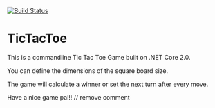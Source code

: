 [![Build Status](https://travis-ci.com/acangialosi/TicTacToe.svg?branch=master)](https://travis-ci.com/acangialosi/TicTacToe)

# TicTacToe
    
This is a commandline Tic Tac Toe Game built on .NET Core 2.0.
 


You can define the dimensions of the square board size.

The game will calculate a winner or set the next turn after every move.

Have a nice game pal!!
// remove comment







